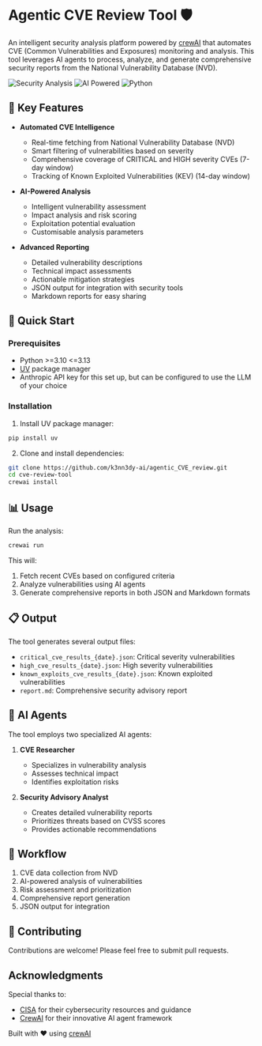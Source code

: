 # Agentic CVE Review Tool 🛡️

An intelligent security analysis platform powered by [crewAI](https://crewai.com) that automates CVE (Common Vulnerabilities and Exposures) monitoring and analysis. This tool leverages AI agents to process, analyze, and generate comprehensive security reports from the National Vulnerability Database (NVD).

![Security Analysis](https://img.shields.io/badge/Security-Analysis-blue)
![AI Powered](https://img.shields.io/badge/AI-Powered-green)
![Python](https://img.shields.io/badge/Python-3.10_|_3.11_|_3.12_|_3.13-blue)

## 🎯 Key Features

- **Automated CVE Intelligence**
  - Real-time fetching from National Vulnerability Database (NVD)
  - Smart filtering of vulnerabilities based on severity
  - Comprehensive coverage of CRITICAL and HIGH severity CVEs (7-day window)
  - Tracking of Known Exploited Vulnerabilities (KEV) (14-day window)

- **AI-Powered Analysis**
  - Intelligent vulnerability assessment
  - Impact analysis and risk scoring
  - Exploitation potential evaluation
  - Customisable analysis parameters

- **Advanced Reporting**
  - Detailed vulnerability descriptions
  - Technical impact assessments
  - Actionable mitigation strategies
  - JSON output for integration with security tools
  - Markdown reports for easy sharing

## 🚀 Quick Start

### Prerequisites

- Python >=3.10 <=3.13
- [UV](https://docs.astral.sh/uv/) package manager
- Anthropic API key for this set up, but can be configured to use the LLM of your choice

### Installation

1. Install UV package manager:
```bash
pip install uv
```

2. Clone and install dependencies:
```bash
git clone https://github.com/k3nn3dy-ai/agentic_CVE_review.git
cd cve-review-tool
crewai install
```

## 📊 Usage

Run the analysis:
```bash
crewai run
```

This will:
1. Fetch recent CVEs based on configured criteria
2. Analyze vulnerabilities using AI agents
3. Generate comprehensive reports in both JSON and Markdown formats

## 📋 Output

The tool generates several output files:

- `critical_cve_results_{date}.json`: Critical severity vulnerabilities
- `high_cve_results_{date}.json`: High severity vulnerabilities
- `known_exploits_cve_results_{date}.json`: Known exploited vulnerabilities
- `report.md`: Comprehensive security advisory report

## 🤖 AI Agents

The tool employs two specialized AI agents:

1. **CVE Researcher**
   - Specializes in vulnerability analysis
   - Assesses technical impact
   - Identifies exploitation risks

2. **Security Advisory Analyst**
   - Creates detailed vulnerability reports
   - Prioritizes threats based on CVSS scores
   - Provides actionable recommendations

## 🔄 Workflow

1. CVE data collection from NVD
2. AI-powered analysis of vulnerabilities
3. Risk assessment and prioritization
4. Comprehensive report generation
5. JSON output for integration

## 🤝 Contributing

Contributions are welcome! Please feel free to submit pull requests.

## Acknowledgments

Special thanks to:
- [CISA](https://www.cisa.gov/) for their cybersecurity resources and guidance
- [CrewAI](https://github.com/joaomdmoura/crewAI) for their innovative AI agent framework

Built with ❤️ using [crewAI](https://crewai.com)
